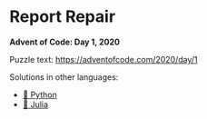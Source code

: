 # Report Repair

**Advent of Code: Day 1, 2020**

Puzzle text: <https://adventofcode.com/2020/day/1>

Solutions in other languages:

- [🐍 Python](../../../../python/2020/01_report_repair/README.md)
- [🍡 Julia](../../../../julia/2020/01_report_repair/README.md)
